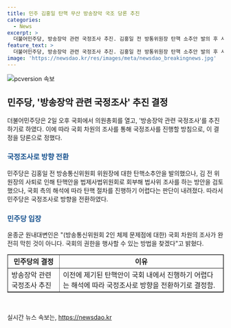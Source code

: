 ```yaml
---
title: 민주 김홍일 탄핵 무산 방송장악 국조 당론 추진
categories:
  - News
excerpt: >
  더불어민주당, 방송장악 관련 국정조사 추진. 김홍일 전 방통위원장 탄핵 소추안 발의 후 사퇴. 민주당, 법사위 조사 어려워 국정조사로 방향 전환. 윤종군 원내대변인 국회 차원의 조사 방법 찾겠다고 전했다.
feature_text: >
  더불어민주당, 방송장악 관련 국정조사 추진. 김홍일 전 방통위원장 탄핵 소추안 발의 후 사퇴. 민주당, 법사위 조사 어려워 국정조사로 방향 전환. 윤종군 원내대변인 국회 차원의 조사 방법 찾겠다고 전했다.
image: 'https://newsdao.kr/res/images/meta/newsdao_breakingnews.jpg'
---
```


<p><img src="https://newsdao.kr/res/images/meta/newsdao_breakingnews.jpg" alt="pcversion 속보" /></p>

<h2 data-ke-size="size26">민주당, '방송장악 관련 국정조사' 추진 결정</h2>

<p data-ke-size="size16">더불어민주당은 2일 오후 국회에서 의원총회를 열고, '방송장악 관련 국정조사'를 추진하기로 하였다. 이에 따라 국회 차원의 조사를 통해 국정조사를 진행할 방침으로, 이 결정을 당론으로 정했다.</p>

<h3><b><span style="color: #1a5490;">국정조사로 방향 전환</span></b></h3>

<p data-ke-size="size16">민주당은 김홍일 전 방송통신위원회 위원장에 대한 탄핵소추안을 발의했으나, 김 전 위원장의 사퇴로 인해 탄핵안을 법제사법위원회로 회부해 법사위 조사를 하는 방안을 검토했으나, 국회 측의 해석에 따라 탄핵 절차를 진행하기 어렵다는 판단이 내려졌다. 따라서 민주당은 국정조사로 방향을 전환하였다.</p>

<h3><b><span style="color: #1a5490;">민주당 입장</span></b></h3>

<p data-ke-size="size16">윤종군 원내대변인은 "(방송통신위원회 2인 체제 문제점에 대한) 국회 차원의 조사가 완전히 막힌 것이 아니다. 국회의 권한을 행사할 수 있는 방법을 찾겠다"고 밝혔다.</p>

<table style="width: 100%;" border="1">
<tbody>
<tr>
<td style="text-align: center; height: 17px;"><b>민주당의 결정</b></td>
<td style="text-align: center; height: 17px;"><b>이유</b></td>
</tr>
<tr>
<td style="text-align: left;">방송장악 관련 국정조사 추진</td>
<td style="text-align: left;">이전에 제기된 탄핵안이 국회 내에서 진행하기 어렵다는 해석에 따라 국정조사로 방향을 전환하기로 결정함.</td>
</tr>
</tbody>
</table>

<p data-ke-size="size16">&nbsp;</p>
실시간 뉴스 속보는, <a href="https://newsdao.kr" rel="dofollow">https://newsdao.kr</a>


